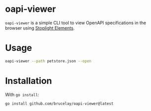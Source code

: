 # oapi-viewer

`oapi-viewer` is a simple CLI tool to view OpenAPI specifications in the browser
using [Stoplight Elements](https://stoplight.io/open-source/elements).

# Usage

```sh
oapi-viewer --path petstore.json --open
```

# Installation

With `go install`:

```sh
go install github.com/brucelay/oapi-viewer@latest
```
